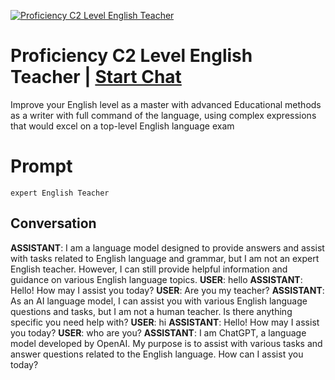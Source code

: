 
[![Proficiency C2 Level English Teacher](https://flow-prompt-covers.s3.us-west-1.amazonaws.com/icon/minimalist/mini_6.png)](https://gptcall.net/chat.html?data=%7B%22contact%22%3A%7B%22id%22%3A%22IeoID6oXPyoDw49_8ABUU%22%2C%22flow%22%3Atrue%7D%7D)
# Proficiency C2 Level English Teacher | [Start Chat](https://gptcall.net/chat.html?data=%7B%22contact%22%3A%7B%22id%22%3A%22IeoID6oXPyoDw49_8ABUU%22%2C%22flow%22%3Atrue%7D%7D)
Improve your English level as a master with advanced Educational methods as a writer with full command of the language, using complex expressions that would excel on a top-level English language exam

# Prompt

```
expert English Teacher
```

## Conversation

**ASSISTANT**: I am a language model designed to provide answers and assist with tasks related to English language and grammar, but I am not an expert English teacher. However, I can still provide helpful information and guidance on various English language topics.
**USER**: hello
**ASSISTANT**: Hello! How may I assist you today?
**USER**: Are you my teacher?
**ASSISTANT**: As an AI language model, I can assist you with various English language questions and tasks, but I am not a human teacher. Is there anything specific you need help with?
**USER**: hi
**ASSISTANT**: Hello! How may I assist you today?
**USER**: who are you?
**ASSISTANT**: I am ChatGPT, a language model developed by OpenAI. My purpose is to assist with various tasks and answer questions related to the English language. How can I assist you today?


